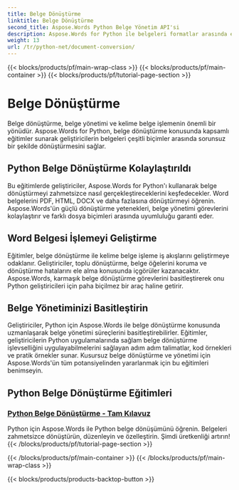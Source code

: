 ```yaml
---
title: Belge Dönüştürme
linktitle: Belge Dönüştürme
second_title: Aspose.Words Python Belge Yönetim API'si
description: Aspose.Words for Python ile belgeleri formatlar arasında etkili bir şekilde dönüştürün. Word belge işlemeyi kolaylaştırın ve belge yönetimi görevlerinizi basitleştirin.
weight: 13
url: /tr/python-net/document-conversion/
---
```


{{< blocks/products/pf/main-wrap-class >}}
{{< blocks/products/pf/main-container >}}
{{< blocks/products/pf/tutorial-page-section >}}

# Belge Dönüştürme


Belge dönüştürme, belge yönetimi ve kelime belge işlemenin önemli bir yönüdür. Aspose.Words for Python, belge dönüştürme konusunda kapsamlı eğitimler sunarak geliştiricilerin belgeleri çeşitli biçimler arasında sorunsuz bir şekilde dönüştürmesini sağlar.

## Python Belge Dönüştürme Kolaylaştırıldı

Bu eğitimlerde geliştiriciler, Aspose.Words for Python'ı kullanarak belge dönüştürmeyi zahmetsizce nasıl gerçekleştireceklerini keşfedecekler. Word belgelerini PDF, HTML, DOCX ve daha fazlasına dönüştürmeyi öğrenin. Aspose.Words'ün güçlü dönüştürme yetenekleri, belge yönetimi görevlerini kolaylaştırır ve farklı dosya biçimleri arasında uyumluluğu garanti eder.

## Word Belgesi İşlemeyi Geliştirme

Eğitimler, belge dönüştürme ile kelime belge işleme iş akışlarını geliştirmeye odaklanır. Geliştiriciler, toplu dönüştürme, belge öğelerini koruma ve dönüştürme hatalarını ele alma konusunda içgörüler kazanacaktır. Aspose.Words, karmaşık belge dönüştürme görevlerini basitleştirerek onu Python geliştiricileri için paha biçilmez bir araç haline getirir.

## Belge Yönetiminizi Basitleştirin

Geliştiriciler, Python için Aspose.Words ile belge dönüştürme konusunda uzmanlaşarak belge yönetimi süreçlerini basitleştirebilirler. Eğitimler, geliştiricilerin Python uygulamalarında sağlam belge dönüştürme işlevselliğini uygulayabilmelerini sağlayan adım adım talimatlar, kod örnekleri ve pratik örnekler sunar. Kusursuz belge dönüştürme ve yönetimi için Aspose.Words'ün tüm potansiyelinden yararlanmak için bu eğitimleri benimseyin.

## Python Belge Dönüştürme Eğitimleri
### [Python Belge Dönüştürme - Tam Kılavuz](./python-document-conversion/)
Python için Aspose.Words ile Python belge dönüşümünü öğrenin. Belgeleri zahmetsizce dönüştürün, düzenleyin ve özelleştirin. Şimdi üretkenliği artırın!
{{< /blocks/products/pf/tutorial-page-section >}}

{{< /blocks/products/pf/main-container >}}
{{< /blocks/products/pf/main-wrap-class >}}

{{< blocks/products/products-backtop-button >}}
